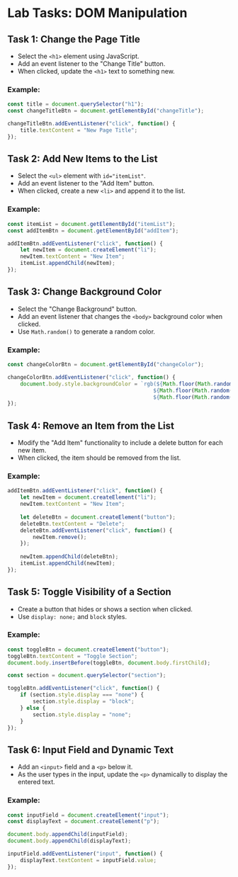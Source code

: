 # Lab Tasks: DOM Manipulation

## Task 1: Change the Page Title
- Select the `<h1>` element using JavaScript.
- Add an event listener to the "Change Title" button.
- When clicked, update the `<h1>` text to something new.

### Example:
```javascript
const title = document.querySelector("h1");
const changeTitleBtn = document.getElementById("changeTitle");

changeTitleBtn.addEventListener("click", function() {
    title.textContent = "New Page Title";
});
```

## Task 2: Add New Items to the List
- Select the `<ul>` element with `id="itemList"`.
- Add an event listener to the "Add Item" button.
- When clicked, create a new `<li>` and append it to the list.

### Example:
```javascript
const itemList = document.getElementById("itemList");
const addItemBtn = document.getElementById("addItem");

addItemBtn.addEventListener("click", function() {
    let newItem = document.createElement("li");
    newItem.textContent = "New Item";
    itemList.appendChild(newItem);
});
```

## Task 3: Change Background Color
- Select the "Change Background" button.
- Add an event listener that changes the `<body>` background color when clicked.
- Use `Math.random()` to generate a random color.

### Example:
```javascript
const changeColorBtn = document.getElementById("changeColor");

changeColorBtn.addEventListener("click", function() {
    document.body.style.backgroundColor = `rgb(${Math.floor(Math.random() * 256)}, 
                                              ${Math.floor(Math.random() * 256)}, 
                                              ${Math.floor(Math.random() * 256)})`;
});
```

## Task 4: Remove an Item from the List
- Modify the "Add Item" functionality to include a delete button for each new item.
- When clicked, the item should be removed from the list.

### Example:
```javascript
addItemBtn.addEventListener("click", function() {
    let newItem = document.createElement("li");
    newItem.textContent = "New Item";
    
    let deleteBtn = document.createElement("button");
    deleteBtn.textContent = "Delete";
    deleteBtn.addEventListener("click", function() {
        newItem.remove();
    });
    
    newItem.appendChild(deleteBtn);
    itemList.appendChild(newItem);
});
```

## Task 5: Toggle Visibility of a Section
- Create a button that hides or shows a section when clicked.
- Use `display: none;` and `block` styles.

### Example:
```javascript
const toggleBtn = document.createElement("button");
toggleBtn.textContent = "Toggle Section";
document.body.insertBefore(toggleBtn, document.body.firstChild);

const section = document.querySelector("section");

toggleBtn.addEventListener("click", function() {
    if (section.style.display === "none") {
        section.style.display = "block";
    } else {
        section.style.display = "none";
    }
});
```

## Task 6: Input Field and Dynamic Text
- Add an `<input>` field and a `<p>` below it.
- As the user types in the input, update the `<p>` dynamically to display the entered text.

### Example:
```javascript
const inputField = document.createElement("input");
const displayText = document.createElement("p");

document.body.appendChild(inputField);
document.body.appendChild(displayText);

inputField.addEventListener("input", function() {
    displayText.textContent = inputField.value;
});
```
